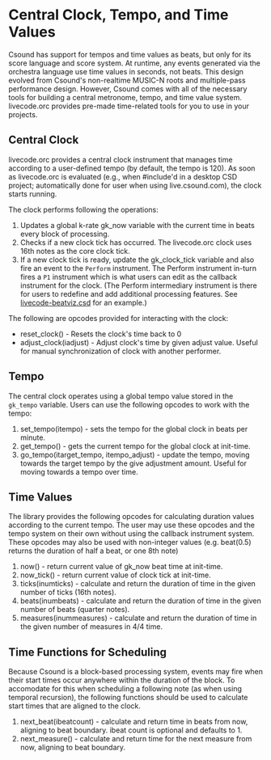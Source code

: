 # Central Clock, Tempo, and Time Values

Csound has support for tempos and time values as beats, but only for its score language and score system.  At runtime, any events generated via the orchestra language use time values in seconds, not beats. This design evolved from Csound's non-realtime MUSIC-N roots and multiple-pass performance design. However, Csound comes with all of the necessary tools for building a central metronome, tempo, and time value system. livecode.orc provides pre-made time-related tools for you to use in your projects.  

## Central Clock

livecode.orc provides a central clock instrument that manages time according to a user-defined tempo (by default, the tempo is 120). As soon as livecode.orc is evaluated (e.g., when #include'd in a desktop CSD project; automatically done for user when using live.csound.com), the clock starts running. 

The clock performs following the operations:

1. Updates a global k-rate gk\_now variable with the current time in beats every block of processing.
2. Checks if a new clock tick has occurred. The livecode.orc clock uses 16th notes as the core clock tick. 
3. If a new clock tick is ready, update the gk\_clock\_tick variable and also fire an event to the `Perform` instrument. The Perform instrument in-turn fires a `P1` instrument which is what users can edit as the callback instrument for the clock. (The Perform intermediary instrument is there for users to redefine and add additional processing features. See [livecode-beatviz.csd](../livecode-beatviz.csd) for an example.)

The following are opcodes provided for interacting with the clock:

* reset\_clock() - Resets the clock's time back to 0 
* adjust\_clock(iadjust) - Adjust clock's time by given adjust value. Useful for manual synchronization of clock with another performer. 

## Tempo

The central clock operates using a global tempo value stored in the `gk_tempo` variable. Users can use the following opcodes to work with the tempo:

1. set\_tempo(itempo) - sets the tempo for the global clock in beats per minute.  
2. get\_tempo() - gets the current tempo for the global clock at init-time.  
3. go\_tempo(itarget\_tempo, itempo\_adjust) - update the tempo, moving towards the target tempo by the give adjustment amount.  Useful for moving towards a tempo over time. 


## Time Values

The library provides the following opcodes for calculating duration values according to the current tempo. The user may use these opcodes and the tempo system on their own without using the callback instrument system. These opcodes may also be used with non-integer values (e.g. beat(0.5) returns the duration of half a beat, or one 8th note)

1. now() - return current value of gk\_now beat time at init-time.
2. now\_tick() - return current value of clock tick at init-time.
3. ticks(inumticks) - calculate and return the duration of time in the given number of ticks (16th notes). 
4. beats(inumbeats) - calculate and return the duration of time in the given number of beats (quarter notes). 
5. measures(inummeasures) - calculate and return the duration of time in the given number of measures in 4/4 time. 
 

## Time Functions for Scheduling

Because Csound is a block-based processing system, events may fire when their start times occur anywhere within the duration of the block.  To accomodate for this when scheduling a following note (as when using temporal recursion), the following functions should be used to calculate start times that are aligned to the clock.

1. next\_beat(ibeatcount) - calculate and return time in beats from now, aligning to beat boundary. ibeat count is optional and defaults to 1. 
2. next\_measure() - calculate and return time for the next measure from now, aligning to beat boundary.  

